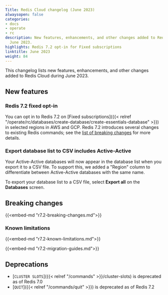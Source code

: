 ```yaml
---
Title: Redis Cloud changelog (June 2023)
alwaysopen: false
categories:
- docs
- operate
- rc
description: New features, enhancements, and other changes added to Redis Cloud during
  June 2023.
highlights: Redis 7.2 opt-in for Fixed subscriptions
linktitle: June 2023
weight: 84
---
```


This changelog lists new features, enhancements, and other changes added to Redis Cloud during June 2023.

## New features

### Redis 7.2 fixed opt-in

You can opt in to Redis 7.2 on [Fixed subscriptions]({{< relref "/operate/rc/databases/create-database/create-essentials-database" >}}) in selected regions in AWS and GCP. Redis 7.2 introduces several changes to existing Redis commands; see the [list of breaking changes](#redis-72-breaking-changes) for more details.

### Export database list to CSV includes Active-Active

Your Active-Active databases will now appear in the database list when you export it to a CSV file. To support this, we added a "Region" column to differentiate between  Active-Active databases with the same name.

To export your database list to a CSV file, select **Export all** on the **Databases** screen.

## Breaking changes

{{<embed-md "r7.2-breaking-changes.md">}}

### Known limitations

{{<embed-md "r7.2-known-limitations.md">}}

{{<embed-md "r7.2-migration-guides.md">}}

## Deprecations

- [`CLUSTER SLOTS`]({{< relref "/commands" >}}/cluster-slots) is deprecated as of Redis 7.0
- [`QUIT`]({{< relref "/commands/quit" >}}) is deprecated as of Redis 7.2

